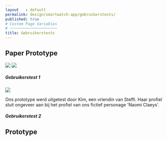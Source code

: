 ```yaml
---
layout   : default
permalink: design/smartwatch-app/gebruikerstests/
published: true
# Custom Page Variables
# ─────────────────────
title: Gebruikerstests
---
```


<h2 class="col-12">Paper Prototype</h2>


<img src="../../../assets/Images/Proto2.jpg" class='col-5'>
<img src="../../../assets/Images/Proto.jpg" class='col-5'>

<h5 class="col-5">Gebruikerstest 1</h5>

<img src=" 1718-nmd3-project-dhaenens_boone/docs/assets/Images/33988215_10216506665161965_7722462841587892224_n.jpg " class="col-4">

Ons prototype werd uitgetest door Kim, een vriendin van Steffi. 
Haar profiel sluit ongeveer aan bij het profiel van ons fictief personage 'Naomi Claeys'.



<h5 class="col-5">Gebruikerstest 2</h5>



<h2 class="col-12">Prototype</h2>
<a href="https://gdmgent-1718-nmd3.github.io/1718-nmd3-project-dhaenens_boone/#">
